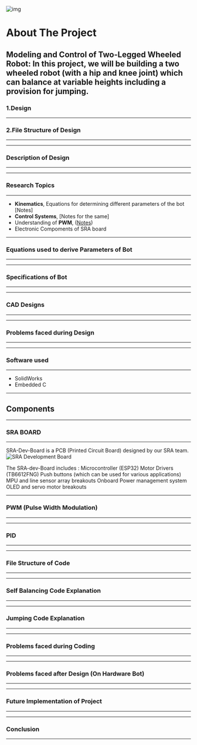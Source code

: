 ![img]()

# About The Project
Modeling and Control of Two-Legged Wheeled Robot:
In this project, we will be building a two wheeled robot (with a hip and knee joint) which can balance at variable heights including a provision for jumping.
---
### 1.Design
---
### 2.File Structure of Design
---

---
### Description of Design
---

---
### Research Topics
---
* **Kinematics**, Equations for determining different parameters of the bot [Notes] 
* **Control Systems**, [Notes for the same] 
* Understanding of **PWM**, ([Notes]())
* Electronic Compoments of SRA board
---
### Equations used to derive Parameters of Bot
---

---

### Specifications of Bot
---

---
### CAD Designs
---

---

### Problems faced during Design
---

---

### Software used
---
* SolidWorks
* Embedded C
---

## Components
---
### SRA BOARD
---
SRA-Dev-Board is a PCB (Printed Circuit Board) designed by our SRA team.
![SRA Development Board]()

The SRA-dev-Board includes :
Microcontroller (ESP32)
Motor Drivers (TB6612FNG)
Push buttons (which can be used for various applications)
MPU and line sensor array breakouts
Onboard Power management system
OLED and servo motor breakouts


---

### PWM (Pulse Width Modulation)
---

---

### PID
---

---

### File Structure of Code
---

---

### Self Balancing Code Explanation
---

---

### Jumping Code Explanation
---

---

### Problems faced during Coding
---

---

### Problems faced after Design (On Hardware Bot)
---


---

### Future Implementation of Project
---

---

### Conclusion
---



